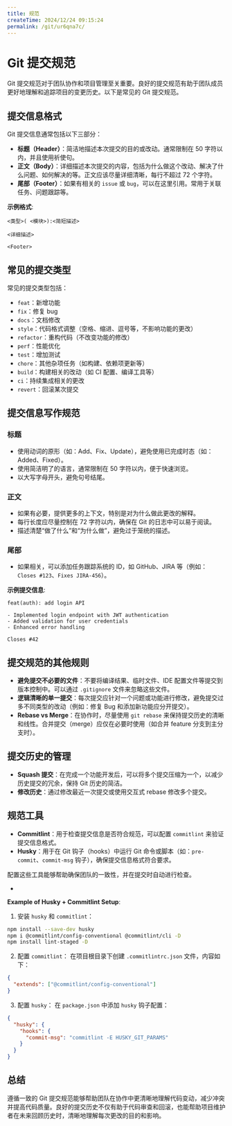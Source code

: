 ```yaml
---
title: 规范
createTime: 2024/12/24 09:15:24
permalink: /git/ur6qna7c/
---
```


# Git 提交规范

Git 提交规范对于团队协作和项目管理至关重要。良好的提交规范有助于团队成员更好地理解和追踪项目的变更历史。以下是常见的 Git
提交规范。

## 提交信息格式

Git 提交信息通常包括以下三部分：

- **标题（Header）**：简洁地描述本次提交的目的或改动。通常限制在 50 字符以内，并且使用祈使句。
- **正文（Body）**：详细描述本次提交的内容，包括为什么做这个改动、解决了什么问题、如何解决的等。正文应该尽量详细清晰，每行不超过
  72 个字符。
- **尾部（Footer）**：如果有相关的 `issue` 或 `bug`，可以在这里引用。常用于关联任务、问题跟踪等。

**示例格式**:

```text
<类型>( <模块>):<简短描述>

<详细描述>

<Footer>
```

## 常见的提交类型

常见的提交类型包括：

- `feat`：新增功能
- `fix`：修复 bug
- `docs`：文档修改
- `style`：代码格式调整（空格、缩进、逗号等，不影响功能的更改）
- `refactor`：重构代码（不改变功能的修改）
- `perf`：性能优化
- `test`：增加测试
- `chore`：其他杂项任务（如构建、依赖项更新等）
- `build`：构建相关的改动（如 CI 配置、编译工具等）
- `ci`：持续集成相关的更改
- `revert`：回滚某次提交

## 提交信息写作规范

### 标题

- 使用动词的原形（如：Add、Fix、Update），避免使用已完成时态（如：Added、Fixed）。
- 使用简洁明了的语言，通常限制在 50 字符以内，便于快速浏览。
- 以大写字母开头，避免句号结尾。

### 正文

- 如果有必要，提供更多的上下文，特别是对为什么做此更改的解释。
- 每行长度应尽量控制在 72 字符以内，确保在 Git 的日志中可以易于阅读。
- 描述清楚“做了什么”和“为什么做”，避免过于笼统的描述。

### 尾部

- 如果相关，可以添加任务跟踪系统的 ID，如 GitHub、JIRA 等（例如：`Closes #123`、`Fixes JIRA-456`）。

**示例提交信息**:

```shell
feat(auth): add login API

- Implemented login endpoint with JWT authentication
- Added validation for user credentials
- Enhanced error handling

Closes #42
```

## 提交规范的其他规则

- **避免提交不必要的文件**：不要将编译结果、临时文件、IDE 配置文件等提交到版本控制中。可以通过 `.gitignore` 文件来忽略这些文件。
- **逻辑清晰的单一提交**：每次提交应针对一个问题或功能进行修改，避免提交过多不同类型的改动（例如：修复 Bug 和添加新功能应分开提交）。
- **Rebase vs Merge**：在协作时，尽量使用 `git rebase` 来保持提交历史的清晰和线性。合并提交（merge）应仅在必要时使用（如合并
  feature 分支到主分支时）。

## 提交历史的管理

- **Squash 提交**：在完成一个功能开发后，可以将多个提交压缩为一个，以减少历史提交的冗余，保持 Git 历史的简洁。
- **修改历史**：通过修改最近一次提交或使用交互式 rebase 修改多个提交。

## 规范工具

- **Commitlint**：用于检查提交信息是否符合规范，可以配置 `commitlint` 来验证提交信息格式。
- **Husky**：用于在 Git 钩子（hooks）中运行 Git 命令或脚本（如：`pre-commit`、`commit-msg` 钩子），确保提交信息格式符合要求。

配置这些工具能够帮助确保团队的一致性，并在提交时自动进行检查。


- <Badge type="danger" text=" TODO 以后添加 `Husky` 和 `lint-staged` "></Badge>

**Example of Husky + Commitlint Setup**:

1. 安装 `husky` 和 `commitlint`：

```bash
npm install --save-dev husky
npm i @commitlint/config-conventional @commitlint/cli -D
npm install lint-staged -D
```

2. 配置 `commitlint`： 在项目根目录下创建 `.commitlintrc.json` 文件，内容如下：

```json
{
  "extends": ["@commitlint/config-conventional"]
}
```

3. 配置 `husky`： 在 `package.json` 中添加 `husky` 钩子配置：

```json
{
  "husky": {
    "hooks": {
      "commit-msg": "commitlint -E HUSKY_GIT_PARAMS"
    }
  }
}
```

## 总结

遵循一致的 Git 提交规范能够帮助团队在协作中更清晰地理解代码变动，减少冲突并提高代码质量。良好的提交历史不仅有助于代码审查和回滚，也能帮助项目维护者在未来回顾历史时，清晰地理解每次更改的目的和影响。
